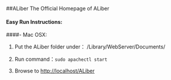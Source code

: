 ##ALiber
The Official Homepage of ALiber

#### Easy Run Instructions:

####- Mac OSX: 
 1. Put the ALiber folder under： /Library/WebServer/Documents/
 
 2. Run command：```sudo apachectl start```

 3. Browse to [http://localhost/ALiber](http://localhost/ALiber)

